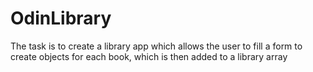 # OdinLibrary
The task is to create a library app which allows the user to fill a form to create objects for each book, which is then added to a library array 
